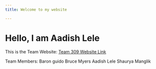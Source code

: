 ```yaml
---
title: Welcome to my website

---
```


# Hello, I am Aadish Lele

This is the Team Website:
[Team 309 Website Link](https://egr314-2025-s-309.github.io/)

Team Members:
Baron guido
Bruce Myers
Aadish Lele
Shaurya Manglik






